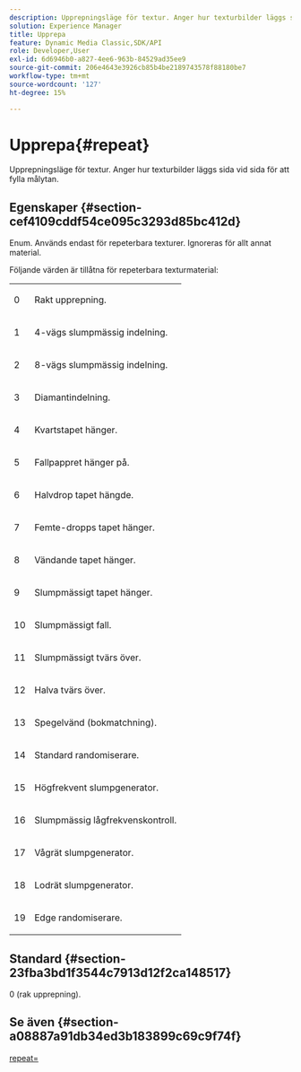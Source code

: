 ```yaml
---
description: Upprepningsläge för textur. Anger hur texturbilder läggs sida vid sida för att fylla målytan.
solution: Experience Manager
title: Upprepa
feature: Dynamic Media Classic,SDK/API
role: Developer,User
exl-id: 6d6946b0-a827-4ee6-963b-84529ad35ee9
source-git-commit: 206e4643e3926cb85b4be2189743578f88180be7
workflow-type: tm+mt
source-wordcount: '127'
ht-degree: 15%

---
```


# Upprepa{#repeat}

Upprepningsläge för textur. Anger hur texturbilder läggs sida vid sida för att fylla målytan.

## Egenskaper {#section-cef4109cddf54ce095c3293d85bc412d}

Enum. Används endast för repeterbara texturer. Ignoreras för allt annat material.

Följande värden är tillåtna för repeterbara texturmaterial:

<table id="simpletable_C24FDA80A8AC431DA3FC86188E3774E1" class="- topic/simpletable "> 
 <tr class="- topic/strow strow"> 
  <td class="- topic/stentry stentry"> <p>0 </p></td> 
  <td class="- topic/stentry stentry"> <p>Rakt upprepning. </p></td> 
 </tr> 
 <tr class="- topic/strow strow"> 
  <td class="- topic/stentry stentry"> <p>1 </p></td> 
  <td class="- topic/stentry stentry"> <p>4-vägs slumpmässig indelning. </p></td> 
 </tr> 
 <tr class="- topic/strow strow"> 
  <td class="- topic/stentry stentry"> <p>2 </p></td> 
  <td class="- topic/stentry stentry"> <p>8-vägs slumpmässig indelning. </p></td> 
 </tr> 
 <tr class="- topic/strow strow"> 
  <td class="- topic/stentry stentry"> <p>3 </p></td> 
  <td class="- topic/stentry stentry"> <p>Diamantindelning. </p></td> 
 </tr> 
 <tr class="- topic/strow strow"> 
  <td class="- topic/stentry stentry"> <p>4 </p></td> 
  <td class="- topic/stentry stentry"> <p>Kvartstapet hänger. </p></td> 
 </tr> 
 <tr class="- topic/strow strow"> 
  <td class="- topic/stentry stentry"> <p>5 </p></td> 
  <td class="- topic/stentry stentry"> <p>Fallpappret hänger på. </p></td> 
 </tr> 
 <tr class="- topic/strow strow"> 
  <td class="- topic/stentry stentry"> <p>6 </p></td> 
  <td class="- topic/stentry stentry"> <p>Halvdrop tapet hängde. </p></td> 
 </tr> 
 <tr class="- topic/strow strow"> 
  <td class="- topic/stentry stentry"> <p>7 </p></td> 
  <td class="- topic/stentry stentry"> <p>Femte-dropps tapet hänger. </p></td> 
 </tr> 
 <tr class="- topic/strow strow"> 
  <td class="- topic/stentry stentry"> <p>8 </p></td> 
  <td class="- topic/stentry stentry"> <p>Vändande tapet hänger. </p></td> 
 </tr> 
 <tr class="- topic/strow strow"> 
  <td class="- topic/stentry stentry"> <p>9 </p></td> 
  <td class="- topic/stentry stentry"> <p>Slumpmässigt tapet hänger. </p></td> 
 </tr> 
 <tr class="- topic/strow strow"> 
  <td class="- topic/stentry stentry"> <p>10 </p></td> 
  <td class="- topic/stentry stentry"> <p>Slumpmässigt fall. </p></td> 
 </tr> 
 <tr class="- topic/strow strow"> 
  <td class="- topic/stentry stentry"> <p>11 </p></td> 
  <td class="- topic/stentry stentry"> <p>Slumpmässigt tvärs över. </p></td> 
 </tr> 
 <tr class="- topic/strow strow"> 
  <td class="- topic/stentry stentry"> <p>12 </p></td> 
  <td class="- topic/stentry stentry"> <p>Halva tvärs över. </p></td> 
 </tr> 
 <tr class="- topic/strow strow"> 
  <td class="- topic/stentry stentry"> <p>13 </p></td> 
  <td class="- topic/stentry stentry"> <p>Spegelvänd (bokmatchning). </p></td> 
 </tr> 
 <tr class="- topic/strow strow"> 
  <td class="- topic/stentry stentry"> <p>14 </p></td> 
  <td class="- topic/stentry stentry"> <p>Standard randomiserare. </p></td> 
 </tr> 
 <tr class="- topic/strow strow"> 
  <td class="- topic/stentry stentry"> <p>15 </p></td> 
  <td class="- topic/stentry stentry"> <p>Högfrekvent slumpgenerator. </p></td> 
 </tr> 
 <tr class="- topic/strow strow"> 
  <td class="- topic/stentry stentry"> <p>16 </p></td> 
  <td class="- topic/stentry stentry"> <p>Slumpmässig lågfrekvenskontroll. </p></td> 
 </tr> 
 <tr class="- topic/strow strow"> 
  <td class="- topic/stentry stentry"> <p>17 </p></td> 
  <td class="- topic/stentry stentry"> <p>Vågrät slumpgenerator. </p></td> 
 </tr> 
 <tr class="- topic/strow strow"> 
  <td class="- topic/stentry stentry"> <p>18 </p></td> 
  <td class="- topic/stentry stentry"> <p>Lodrät slumpgenerator. </p></td> 
 </tr> 
 <tr class="- topic/strow strow"> 
  <td class="- topic/stentry stentry"> <p>19 </p></td> 
  <td class="- topic/stentry stentry"> <p>Edge randomiserare. </p></td> 
 </tr> 
</table>

## Standard {#section-23fba3bd1f3544c7913d12f2ca148517}

0 (rak upprepning).

## Se även {#section-a08887a91db34ed3b183899c69c9f74f}

[repeat=](../../../../../ir-api/http-protocol/image-rendering-api-ref/c-ir-http-protocol-ref/c-ir-http-protocol-command-reference/r-ir-http-repeat.md#reference-37749da8233f42599ecf4731055fb7d8)
